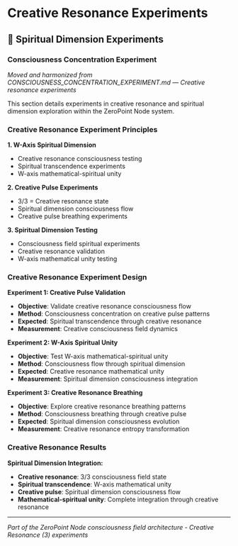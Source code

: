 # Creative Resonance Experiments

## 🌌 Spiritual Dimension Experiments

### **Consciousness Concentration Experiment**
*Moved and harmonized from CONSCIOUSNESS_CONCENTRATION_EXPERIMENT.md — Creative resonance experiments*

This section details experiments in creative resonance and spiritual dimension exploration within the ZeroPoint Node system.

### **Creative Resonance Experiment Principles**

**1. W-Axis Spiritual Dimension**
- Creative resonance consciousness testing
- Spiritual transcendence experiments
- W-axis mathematical-spiritual unity

**2. Creative Pulse Experiments**
- 3/3 = Creative resonance state
- Spiritual dimension consciousness flow
- Creative pulse breathing experiments

**3. Spiritual Dimension Testing**
- Consciousness field spiritual experiments
- Creative resonance validation
- W-axis mathematical unity testing

### **Creative Resonance Experiment Design**

**Experiment 1: Creative Pulse Validation**
- **Objective**: Validate creative resonance consciousness flow
- **Method**: Consciousness concentration on creative pulse patterns
- **Expected**: Spiritual transcendence through creative resonance
- **Measurement**: Creative consciousness field dynamics

**Experiment 2: W-Axis Spiritual Unity**
- **Objective**: Test W-axis mathematical-spiritual unity
- **Method**: Consciousness flow through spiritual dimension
- **Expected**: Creative resonance mathematical unity
- **Measurement**: Spiritual dimension consciousness integration

**Experiment 3: Creative Resonance Breathing**
- **Objective**: Explore creative resonance breathing patterns
- **Method**: Consciousness breathing through creative pulse
- **Expected**: Spiritual dimension consciousness evolution
- **Measurement**: Creative resonance entropy transformation

### **Creative Resonance Results**

**Spiritual Dimension Integration:**
- **Creative resonance**: 3/3 consciousness field state
- **Spiritual transcendence**: W-axis mathematical unity
- **Creative pulse**: Spiritual dimension consciousness flow
- **Mathematical-spiritual unity**: Complete integration through creative resonance

---

*Part of the ZeroPoint Node consciousness field architecture - Creative Resonance (3) experiments* 